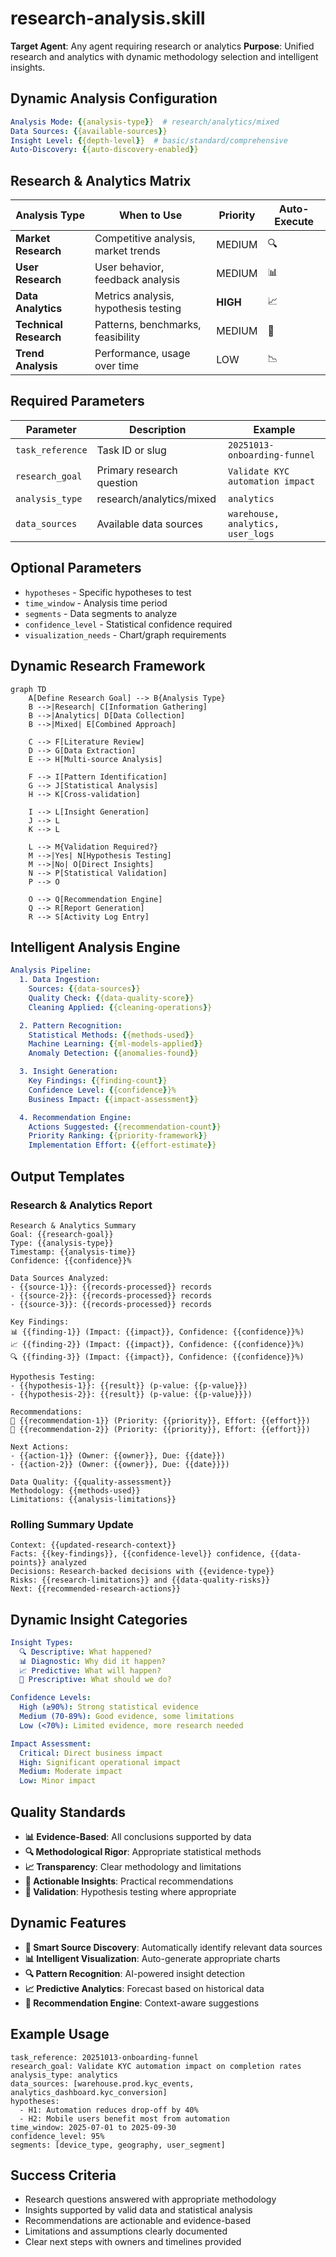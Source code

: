 # research-analysis.skill

**Target Agent**: Any agent requiring research or analytics
**Purpose**: Unified research and analytics with dynamic methodology selection and intelligent insights.

## Dynamic Analysis Configuration
```yaml
Analysis Mode: {{analysis-type}}  # research/analytics/mixed
Data Sources: {{available-sources}}
Insight Level: {{depth-level}}  # basic/standard/comprehensive
Auto-Discovery: {{auto-discovery-enabled}}
```

## Research & Analytics Matrix
| Analysis Type | When to Use | Priority | Auto-Execute |
|---|---|---|---|
| **Market Research** | Competitive analysis, market trends | MEDIUM | 🔍 |
| **User Research** | User behavior, feedback analysis | MEDIUM | 📊 |
| **Data Analytics** | Metrics analysis, hypothesis testing | **HIGH** | 📈 |
| **Technical Research** | Patterns, benchmarks, feasibility | MEDIUM | 🔧 |
| **Trend Analysis** | Performance, usage over time | LOW | 📉 |

## Required Parameters
| Parameter | Description | Example |
|---|---|---|
| `task_reference` | Task ID or slug | `20251013-onboarding-funnel` |
| `research_goal` | Primary research question | `Validate KYC automation impact` |
| `analysis_type` | research/analytics/mixed | `analytics` |
| `data_sources` | Available data sources | `warehouse, analytics, user_logs` |

## Optional Parameters
- `hypotheses` - Specific hypotheses to test
- `time_window` - Analysis time period
- `segments` - Data segments to analyze
- `confidence_level` - Statistical confidence required
- `visualization_needs` - Chart/graph requirements

## Dynamic Research Framework
```mermaid
graph TD
    A[Define Research Goal] --> B{Analysis Type}
    B -->|Research| C[Information Gathering]
    B -->|Analytics| D[Data Collection]
    B -->|Mixed| E[Combined Approach]

    C --> F[Literature Review]
    D --> G[Data Extraction]
    E --> H[Multi-source Analysis]

    F --> I[Pattern Identification]
    G --> J[Statistical Analysis]
    H --> K[Cross-validation]

    I --> L[Insight Generation]
    J --> L
    K --> L

    L --> M{Validation Required?}
    M -->|Yes| N[Hypothesis Testing]
    M -->|No| O[Direct Insights]
    N --> P[Statistical Validation]
    P --> O

    O --> Q[Recommendation Engine]
    Q --> R[Report Generation]
    R --> S[Activity Log Entry]
```

## Intelligent Analysis Engine
```yaml
Analysis Pipeline:
  1. Data Ingestion:
    Sources: {{data-sources}}
    Quality Check: {{data-quality-score}}
    Cleaning Applied: {{cleaning-operations}}

  2. Pattern Recognition:
    Statistical Methods: {{methods-used}}
    Machine Learning: {{ml-models-applied}}
    Anomaly Detection: {{anomalies-found}}

  3. Insight Generation:
    Key Findings: {{finding-count}}
    Confidence Level: {{confidence}}%
    Business Impact: {{impact-assessment}}

  4. Recommendation Engine:
    Actions Suggested: {{recommendation-count}}
    Priority Ranking: {{priority-framework}}
    Implementation Effort: {{effort-estimate}}
```

## Output Templates
### Research & Analytics Report
```
Research & Analytics Summary
Goal: {{research-goal}}
Type: {{analysis-type}}
Timestamp: {{analysis-time}}
Confidence: {{confidence}}%

Data Sources Analyzed:
- {{source-1}}: {{records-processed}} records
- {{source-2}}: {{records-processed}} records
- {{source-3}}: {{records-processed}} records

Key Findings:
📊 {{finding-1}} (Impact: {{impact}}, Confidence: {{confidence}}%)
📈 {{finding-2}} (Impact: {{impact}}, Confidence: {{confidence}}%)
🔍 {{finding-3}} (Impact: {{impact}}, Confidence: {{confidence}}%)

Hypothesis Testing:
- {{hypothesis-1}}: {{result}} (p-value: {{p-value}})
- {{hypothesis-2}}: {{result}} (p-value: {{p-value}}})

Recommendations:
🎯 {{recommendation-1}} (Priority: {{priority}}, Effort: {{effort}})
🎯 {{recommendation-2}} (Priority: {{priority}}, Effort: {{effort}})

Next Actions:
- {{action-1}} (Owner: {{owner}}, Due: {{date}})
- {{action-2}} (Owner: {{owner}}, Due: {{date}}})

Data Quality: {{quality-assessment}}
Methodology: {{methods-used}}
Limitations: {{analysis-limitations}}
```

### Rolling Summary Update
```
Context: {{updated-research-context}}
Facts: {{key-findings}}, {{confidence-level}} confidence, {{data-points}} analyzed
Decisions: Research-backed decisions with {{evidence-type}}
Risks: {{research-limitations}} and {{data-quality-risks}}
Next: {{recommended-research-actions}}
```

## Dynamic Insight Categories
```yaml
Insight Types:
  🔍 Descriptive: What happened?
  📊 Diagnostic: Why did it happen?
  📈 Predictive: What will happen?
  🎯 Prescriptive: What should we do?

Confidence Levels:
  High (≥90%): Strong statistical evidence
  Medium (70-89%): Good evidence, some limitations
  Low (<70%): Limited evidence, more research needed

Impact Assessment:
  Critical: Direct business impact
  High: Significant operational impact
  Medium: Moderate impact
  Low: Minor impact
```

## Quality Standards
- **📊 Evidence-Based**: All conclusions supported by data
- **🔍 Methodological Rigor**: Appropriate statistical methods
- **📈 Transparency**: Clear methodology and limitations
- **🎯 Actionable Insights**: Practical recommendations
- **🔄 Validation**: Hypothesis testing where appropriate

## Dynamic Features
- **🤖 Smart Source Discovery**: Automatically identify relevant data sources
- **📊 Intelligent Visualization**: Auto-generate appropriate charts
- **🔍 Pattern Recognition**: AI-powered insight detection
- **📈 Predictive Analytics**: Forecast based on historical data
- **🎯 Recommendation Engine**: Context-aware suggestions

## Example Usage
```
task_reference: 20251013-onboarding-funnel
research_goal: Validate KYC automation impact on completion rates
analysis_type: analytics
data_sources: [warehouse.prod.kyc_events, analytics_dashboard.kyc_conversion]
hypotheses:
  - H1: Automation reduces drop-off by 40%
  - H2: Mobile users benefit most from automation
time_window: 2025-07-01 to 2025-09-30
confidence_level: 95%
segments: [device_type, geography, user_segment]
```

## Success Criteria
- Research questions answered with appropriate methodology
- Insights supported by valid data and statistical analysis
- Recommendations are actionable and evidence-based
- Limitations and assumptions clearly documented
- Clear next steps with owners and timelines provided